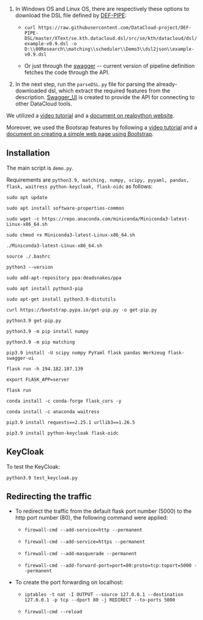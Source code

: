 

1) In Windows OS and Linux OS, there are respectively these options to download the DSL file defined by [DEF-PIPE](https://github.com/DataCloud-project/DEF-PIPE-DSL/):

    * ```curl https://raw.githubusercontent.com/DataCloud-project/DEF-PIPE-DSL/master/XText/se.kth.datacloud.dsl/src/se/kth/datacloud/dsl/example-v0.9.dsl -o D:\\00Research\\matching\\scheduler\\Demo3\\dsl2json\\example-v0.9.dsl```

    * Or just through the [swagger](https://github.com/DataCloud-project/ADA-PIPE/blob/main/ImportFrom-DEF-PIPE/importing-from-def-pipe.PNG) -- current version of pipeline definition fetches the code through the API.

2) In the next step, run the ```parseDSL.py``` file for parsing the already-downloaded dsl, which extract the required features from the description.
[Swagger_UI](http://194.182.187.139/swagger/) is  created to provide the API for connecting to other DataCloud tools.

We utilized a [video tutorial](https://www.youtube.com/watch?v=AyyX9yM_OZk) and a [document on realpython website](https://realpython.com/flask-connexion-rest-api/).

Moreover, we used the Bootsrap features by following a [video tutorial](https://www.youtube.com/watch?v=kMsKm53XtyA) and a [document on creating a simple web page using Bootstrap](https://www.blog.duomly.com/how-to-crate-simple-web-page-using-bootstrap-5/).


## Installation
The main script is ``demo.py``.

Requirements are ``python3.9, matching, numpy, scipy, pyyaml, pandas, flask, waitress python-keycloak, flask-oidc`` as follows:

``sudo apt update``

``sudo apt install software-properties-common``

``sudo wget -c https://repo.anaconda.com/miniconda/Miniconda3-latest-Linux-x86_64.sh``

``sudo chmod +x Miniconda3-latest-Linux-x86_64.sh``

``./Miniconda3-latest-Linux-x86_64.sh``

``source ./.bashrc``

``python3 --version``

``sudo add-apt-repository ppa:deadsnakes/ppa``

``sudo apt install python3-pip``

``sudo apt-get install python3.9-distutils``

``curl https://bootstrap.pypa.io/get-pip.py -o get-pip.py``

``python3.9 get-pip.py``

``python3.9 -m pip install numpy``

``python3.9 -m pip matching``

``pip3.9 install -U scipy numpy PyYaml flask pandas Werkzeug flask-swagger-ui``

``flask run -h 194.182.187.139``

``export FLASK_APP=server``

``flask run``

``conda install -c conda-forge flask_cors -y``

``conda install -c anaconda waitress``

``pip3.9 install requests==2.25.1 urllib3==1.26.5``

``pip3.9 install python-keycloak flask-oidc``



## KeyCloak
To test the KeyCloak:

``python3.9 test_keycloak.py``

## Redirecting the traffic
* To redirect the traffic from the default flask port number (5000) to the http port number (80), the following command were applied:

  * ``firewall-cmd --add-service=http --permanent``

  * ``firewall-cmd --add-service=https --permanent``

  * ``firewall-cmd --add-masquerade --permanent``

  * ``firewall-cmd --add-forward-port=port=80:proto=tcp:toport=5000 --permanent``

* To create the port forwarding on localhost:
 
  * ``iptables -t nat -I OUTPUT --source 127.0.0.1 --destination 127.0.0.1 -p tcp --dport 80 -j REDIRECT --to-ports 5000``

  * ``firewall-cmd --reload``
